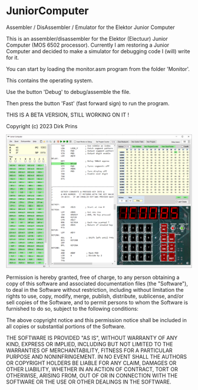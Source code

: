 # JuniorComputer
Assembler / DisAssembler / Emulator for the Elektor Junior Computer

This is an assembler/disassembler for the Elektor (Electuur) Junior Computer (MOS 6502 processor).
Currently I am restoring a Junior Computer and decided to make a simulator for debugging code I (will) write for it.

You can start by loading the monitor.asm program from the folder 'Monitor'.

This contains the operating system.

Use the button 'Debug' to debug/assemble the file.

Then press the button 'Fast' (fast forward sign) to run the program.


THIS IS A BETA VERSION, STILL WORKING ON IT !

Copyright (c) 2023 Dirk Prins

![Screenshot](ScreenShot.png)

Permission is hereby granted, free of charge, to any person obtaining a copy of this software and associated documentation files (the "Software"), to deal in the Software without restriction, including without limitation the rights to use, copy, modify, merge, publish, distribute, sublicense, and/or sell copies of the Software, and to permit persons to whom the Software is furnished to do so, subject to the following conditions:

The above copyright notice and this permission notice shall be included in all copies or substantial portions of the Software.

THE SOFTWARE IS PROVIDED "AS IS", WITHOUT WARRANTY OF ANY KIND, EXPRESS OR IMPLIED, INCLUDING BUT NOT LIMITED TO THE WARRANTIES OF MERCHANTABILITY, FITNESS FOR A PARTICULAR PURPOSE AND NONINFRINGEMENT. IN NO EVENT SHALL THE AUTHORS OR COPYRIGHT HOLDERS BE LIABLE FOR ANY CLAIM, DAMAGES OR OTHER LIABILITY, WHETHER IN AN ACTION OF CONTRACT, TORT OR OTHERWISE, ARISING FROM, OUT OF OR IN CONNECTION WITH THE SOFTWARE OR THE USE OR OTHER DEALINGS IN THE SOFTWARE.
